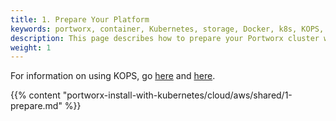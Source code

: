 ```yaml
---
title: 1. Prepare Your Platform
keywords: portworx, container, Kubernetes, storage, Docker, k8s, KOPS, pv, persistent disk, aws, EBS
description: This page describes how to prepare your Portworx cluster with Kubernetes KOPS.
weight: 1
---
```


For information on using KOPS, go [here](https://aws.amazon.com/blogs/compute/kubernetes-clusters-aws-kops/) and [here](https://github.com/kubernetes/KOPS/blob/master/docs/aws.md).

{{% content "portworx-install-with-kubernetes/cloud/aws/shared/1-prepare.md" %}}

